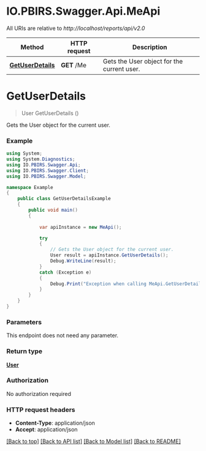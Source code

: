 # IO.PBIRS.Swagger.Api.MeApi

All URIs are relative to *http://localhost/reports/api/v2.0*

Method | HTTP request | Description
------------- | ------------- | -------------
[**GetUserDetails**](MeApi.md#getuserdetails) | **GET** /Me | Gets the User object for the current user.


<a name="getuserdetails"></a>
# **GetUserDetails**
> User GetUserDetails ()

Gets the User object for the current user.

### Example
```csharp
using System;
using System.Diagnostics;
using IO.PBIRS.Swagger.Api;
using IO.PBIRS.Swagger.Client;
using IO.PBIRS.Swagger.Model;

namespace Example
{
    public class GetUserDetailsExample
    {
        public void main()
        {
            
            var apiInstance = new MeApi();

            try
            {
                // Gets the User object for the current user.
                User result = apiInstance.GetUserDetails();
                Debug.WriteLine(result);
            }
            catch (Exception e)
            {
                Debug.Print("Exception when calling MeApi.GetUserDetails: " + e.Message );
            }
        }
    }
}
```

### Parameters
This endpoint does not need any parameter.

### Return type

[**User**](User.md)

### Authorization

No authorization required

### HTTP request headers

 - **Content-Type**: application/json
 - **Accept**: application/json

[[Back to top]](#) [[Back to API list]](../README.md#documentation-for-api-endpoints) [[Back to Model list]](../README.md#documentation-for-models) [[Back to README]](../README.md)

